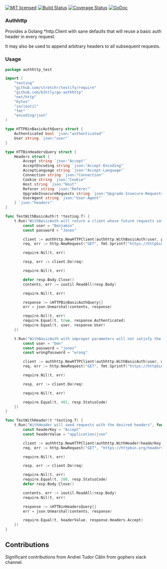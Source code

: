 [![MIT licensed](https://img.shields.io/badge/license-MIT-blue.svg)](https://raw.githubusercontent.com/b3ntly/go-authhttp/master/LICENSE.txt)
[![Build Status](https://travis-ci.org/b3ntly/go-authhttp.svg?branch=master)](https://travis-ci.org/b3ntly/go-authhttp) 
[![Coverage Status](https://coveralls.io/repos/github/b3ntly/go-authhttp/badge.svg?branch=master)](https://coveralls.io/github/b3ntly/go-authhttp?branch=master) 
[![GoDoc](https://godoc.org/github.com/b3ntly/go-authhttp?status.svg)](https://godoc.org/github.com/b3ntly/go-authhttp)

### Authhttp

Provides a Golang *http.Client with sane defaults that will reuse a basic auth header
in every request.

It may also be used to append arbitrary headers to all subsequent requests.

### Usage

```go 
package authhttp_test

import (
	"testing"
	"github.com/stretchr/testify/require"
	"github.com/b3ntly/go-authhttp"
	"net/http"
	"bytes"
	"io/ioutil"
	"fmt"
	"encoding/json"
)

type HTTPBinBasicAuthQuery struct {
	Authenticated bool `json:"authenticated"`
	User string `json:"user"`
}

type HTTBinHeadersQuery struct {
	Headers struct {
		Accept string `json:"Accept"`
		AcceptEncoding string `json:"Accept-Encoding"`
		AcceptLanguage string `json:"Accept-Language"`
		Connection string `json:"Connection"`
		Cookie string `json:"Cookie"`
		Host string `json:"Host"`
		Referer string `json:"Referer"`
		UpgradeInsecureRequests string `json:"Upgrade-Insecure-Requests"`
		UserAgent string `json:"User-Agent"`
	} `json:"headers"`
}

func TestWithBasicAuth(t *testing.T) {
	t.Run("WithBasicAuth will return a client whose future requests satisfy the Basic Auth spec", func(t *testing.T){
		const user = "Benjamin"
		const password = "Jones"

		client := authhttp.NewHTTPClient(authhttp.WithBasicAuth(user, password))
		req, err := http.NewRequest("GET", fmt.Sprintf("https://httpbin.org/basic-auth/%v/%v", user, password), bytes.NewReader([]byte("hello")))

		require.Nil(t, err)

		resp, err := client.Do(req)

		require.Nil(t, err)

		defer resp.Body.Close()
		contents, err := ioutil.ReadAll(resp.Body)

		require.Nil(t, err)

		response := &HTTPBinBasicAuthQuery{}
		err = json.Unmarshal(contents, response)

		require.Nil(t, err)
		require.Equal(t, true, response.Authenticated)
		require.Equal(t, user, response.User)
	})

	t.Run("WithBasicAuth with improper parameters will not satisfy the Basic Auth spec", func(t *testing.T){
		const user = "ben"
		const password = "jones"
		const wrongPassword = "wrong"

		client := authhttp.NewHTTPClient(authhttp.WithBasicAuth(user, wrongPassword))
		req, err := http.NewRequest("GET", fmt.Sprintf("https://httpbin.org/basic-auth/%v/%v", user, password), bytes.NewReader([]byte("hello")))

		require.Nil(t, err)

		resp, err := client.Do(req)

		require.Nil(t, err)

		require.Equal(t, 401, resp.StatusCode)
	})
}

func TestWithHeader(t *testing.T) {
	t.Run("WithHeader will send requests with the desired headers", func(t *testing.T){
		const headerKey = "Accept"
		const headerValue = "application/json"

		client := authhttp.NewHTTPClient(authhttp.WithHeader(headerKey, headerValue))
		req, err := http.NewRequest("GET", "https://httpbin.org/headers", bytes.NewReader([]byte("")))

		require.Nil(t, err)

		resp, err := client.Do(req)

		require.Nil(t, err)
		require.Equal(t, 200, resp.StatusCode)
		defer resp.Body.Close()

		contents, err := ioutil.ReadAll(resp.Body)
		require.Nil(t, err)

		response := &HTTBinHeadersQuery{}
		err = json.Unmarshal(contents, response)

		require.Equal(t, headerValue, response.Headers.Accept)
	})
}
```

## Contributions

Significant contributions from Andrei Tudor Călin from gophers slack channel.